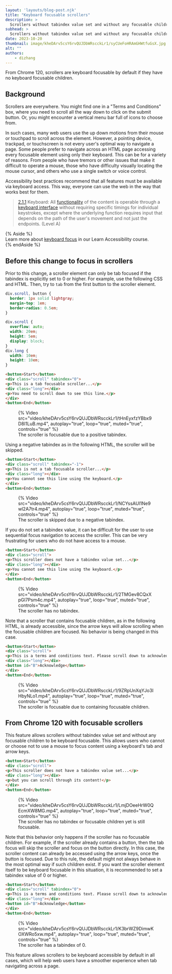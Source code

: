 ```yaml
---
layout: 'layouts/blog-post.njk'
title: "Keyboard focusable scrollers"
description: >
  Scrollers without tabindex value set and without any focusable children are now keyboard focusable.
subhead: >
  Scrollers without tabindex value set and without any focusable children are now keyboard focusable.
date: 2023-10-20
thumbnail: image/kheDArv5csY6rvQUJDbWRscckLr1/syCUeFoHRAmGHWtfuGsX.jpg
alt: ""
authors:
    - dizhang
---
```


From Chrome 120, scrollers are keyboard focusable by default if they have no keyboard focusable children.

## Background

Scrollers are everywhere. You might find one in a "Terms and Conditions" box,  where you need to scroll all the way down to click on the submit button. Or, you might encounter a vertical menu bar full of icons to choose from.

In such cases, many web users use the up down motions from their mouse or touchpad to scroll across the element. However, a pointing device, trackpad, or touchscreen is not  every user's optimal way to navigate a page. Some people prefer to navigate across an HTML page accessing every focusable element using only their keyboard. This can be for a variety of reasons. From people who have tremors or other issues that make it difficult to operate a mouse, those who have difficulty visually locating the mouse cursor, and others who use a single switch or voice control.

Accessibility best practices recommend that all features must be available via keyboard access. This way, everyone can use the web in the way that works best for them.

> [2.1.1](http://www.w3.org/TR/2008/REC-WCAG20-20081211/#keyboard-operation-keyboard-operable) Keyboard: All [functionality](https://www.w3.org/TR/UNDERSTANDING-WCAG20/keyboard-operation-keyboard-operable.html#functiondef) of the content is operable through a [keyboard interface](https://www.w3.org/TR/UNDERSTANDING-WCAG20/keyboard-operation-keyboard-operable.html#keybrd-interfacedef) without requiring specific timings for individual keystrokes, except where the underlying function requires input that depends on the path of the user's movement and not just the endpoints. (Level A)

{% Aside %}  
Learn more about [keyboard focus](https://web.dev/learn/accessibility/focus) in our Learn Accessibility course.  
{% endAside %}

## Before this change to focus in scrollers

Prior to this change, a scroller element can only be tab focused if the tabindex is explicitly set to 0 or higher. For example, use the following CSS and HTML. Then, try to `tab` from the first button to the scroller element.

```css
div.scroll, button {
  border: 1px solid lightgray;
  margin-top: 1em;
  border-radius: 0.5em;
}

div.scroll {
  overflow: auto;
  width: 20em;
  height: 5em;
  display: block;
}
div.long {
  width: 10em;
  height: 10em;
}
```

```html
<button>Start</button>
<div class="scroll" tabindex="0">
<p>This is a tab focusable scroller...</p>
<div class="long"></div>
<p>You need to scroll down to see this line.</p>
</div>
<button>End</button>
```

<figure>
{% Video
  src="video/kheDArv5csY6rvQUJDbWRscckLr1/tHnEyxfzYBbx9D8I1LuB.mp4",
  autoplay="true",
  loop="true",
  muted="true",
  controls="true"
%}
    <figcaption>The scroller is focusable due to a positive tabindex.</figcaption>
</figure>

Using a negative tabindex as in the following HTML, the scroller will be skipped.

```html
<button>Start</button>
<div class="scroll" tabindex="-1">
<p>This is not a tab focusable scroller...</p>
<div class="long"></div>
<p>You cannot see this line using the keyboard.</p>
</div>
<button>End</button>
```

<figure>
{% Video
  src="video/kheDArv5csY6rvQUJDbWRscckLr1/NCYssAUl1Ne9wl2A7tr4.mp4",
  autoplay="true",
  loop="true",
  muted="true",
  controls="true"
%}
    <figcaption>The scroller is skipped due to a negative tabindex.</figcaption>
</figure>

If you do not set a tabindex value, it can be difficult for the user to use sequential focus navigation to access the scroller. This can be very frustrating for users who do not have access to a mouse.

```html
<button>Start</button>
<div class="scroll">
<p>This scroller does not have a tabindex value set...</p>
<div class="long"></div>
<p>You cannot see this line using the keyboard.</p>
</div>
<button>End</button>
```

<figure>
{% Video
  src="video/kheDArv5csY6rvQUJDbWRscckLr1/2TMGev8CQxXpGl7Psm4c.mp4",
  autoplay="true",
  loop="true",
  muted="true",
  controls="true"
%}
    <figcaption>The scroller has no tabindex.</figcaption>
</figure>

Note that a scroller that contains focusable children, as in the following HTML, is already accessible, since the arrow keys will allow scrolling when the focusable children are focused. No behavior is being changed in this case. 

```html
<button>Start</button>
<div class="scroll">
<p>This is a terms and conditions text. Please scroll down to acknowledge reading.</p>
<div class="long"></div>
<button id="B">Acknowledge</button>
</div>
<button>End</button>
```

<figure>
{% Video
  src="video/kheDArv5csY6rvQUJDbWRscckLr1/9ZRpUnXqYJo3IHbyNLo1.mp4",
  autoplay="true",
  loop="true",
  muted="true",
  controls="true"
%}
    <figcaption>The scroller is focusable due to containing focusable children.</figcaption>
</figure>

## From Chrome 120 with focusable scrollers

This feature allows scrollers without tabindex value set and without any focusable children to be keyboard focusable. This allows users who cannot or choose not to use a mouse to focus content using a keyboard's tab and arrow keys. 

```html
<button>Start</button>
<div class="scroll">
<p>This scroller does not have a tabindex value set...</p>
<div class="long"></div>
<p>but you can scroll through its content!</p>
</div>
<button>End</button>
```

<figure>
{% Video
  src="video/kheDArv5csY6rvQUJDbWRscckLr1/LmjDOeeHrW0QEcmXW8MG.mp4",
  autoplay="true",
  loop="true",
  muted="true",
  controls="true"
%}
    <figcaption>The scroller has no tabindex or focusable children yet is still focusable.</figcaption>
</figure>

Note that this behavior only happens if the scroller has no focusable children. For example, if the scroller already contains a button, then the tab focus will skip the scroller and focus on the button directly. In this case, the scroller content can already be accessed using the arrow keys, once the button is focused. Due to this rule, the default might not always behave in the most optimal way if such children exist. If you want the scroller element itself to be keyboard focusable in this situation, it is recommended to set a tabindex value of 0 or higher.

```html
<button>Start</button>
<div class="scroll" tabindex="0">
<p>This is a terms and conditions text. Please scroll down to acknowledge reading.</p>
<div class="long"></div>
<button id="B">Acknowledge</button>
</div>
<button>End</button>
```

<figure>
{% Video
  src="video/kheDArv5csY6rvQUJDbWRscckLr1/K3brWZ9DimwKOXWRo5xw.mp4",
  autoplay="true",
  loop="true",
  muted="true",
  controls="true"
%}
    <figcaption>The scroller has a tabindex of 0.</figcaption>
</figure>

This feature allows scrollers to be keyboard accessible by default in all cases, which  will help web users have a smoother experience when tab navigating across a page.